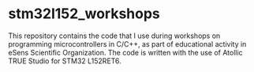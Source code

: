# stm32l152_workshops
This repository contains the code that I use during workshops on programming microcontrollers in C/C++, as part of educational activity in eSens Scientific Organization. The code is written with the use of Atollic TRUE Studio for STM32 L152RET6.

